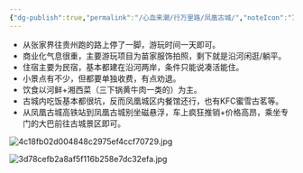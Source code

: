 ```yaml
---
{"dg-publish":true,"permalink":"/心血来潮/行万里路/凤凰古城/","noteIcon":"1","created":"2023-08-31T10:02:44.452+08:00","updated":"2023-08-31T10:13:19.493+08:00"}
---
```


- 从张家界往贵州跑的路上停了一脚，游玩时间一天即可。
- 商业化气息很重，主要游玩项目为苗家服饰拍照，剩下就是沿河闲逛/躺平。
- 住宿主要为民宿，基本都建在沿河两岸，条件只能说凑活能住。
- 小景点有不少，但都要单独收费，有点劝退。
- 饮食以河鲜+湘西菜（三下锅黄牛肉一类的）为主。
- 古城内吃饭基本都很坑，反而凤凰城区内餐馆还行，也有KFC蜜雪古茗等。
- 从凤凰古城高铁站到凤凰古城别坐磁悬浮，车上疯狂推销+价格高昂，乘坐专门的大巴前往古城景区即可。

![4c18fb02d004848c2975ef4ccf70729.jpg](https://s2.loli.net/2023/08/31/BVQOt8EDKbj37Sp.jpg)

![3d78cefb2a8af5f116b258e7dc32efa.jpg](https://s2.loli.net/2023/08/31/U92CbFvTOdxmDnA.jpg)
